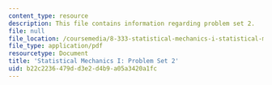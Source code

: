 ```yaml
---
content_type: resource
description: This file contains information regarding problem set 2.
file: null
file_location: /coursemedia/8-333-statistical-mechanics-i-statistical-mechanics-of-particles-fall-2013/b22c2236479dd3e2d4b9a05a3420a1fc_MIT8_333F13_pset2.pdf
file_type: application/pdf
resourcetype: Document
title: 'Statistical Mechanics I: Problem Set 2'
uid: b22c2236-479d-d3e2-d4b9-a05a3420a1fc
---
```

